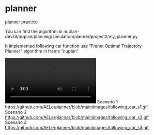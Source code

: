 # planner
planner practice

You can find the algorithm in nuplan-devkit/nuplan/planning/simulation/planner/project2/my_planner.py

It implemented following car function use "Frenet Optimal Trajectory Planner" algorithm in frame "nuplan"

![Scenario 1](path/to/your-video.mp4)
Scenario 1
https://github.com/AELe/planner/blob/main/images/following_car_s1.gif
Scenario 2
https://github.com/AELe/planner/blob/main/images/following_car_s2.gif
Scenario 3
https://github.com/AELe/planner/blob/main/images/following_car_s3.gif
